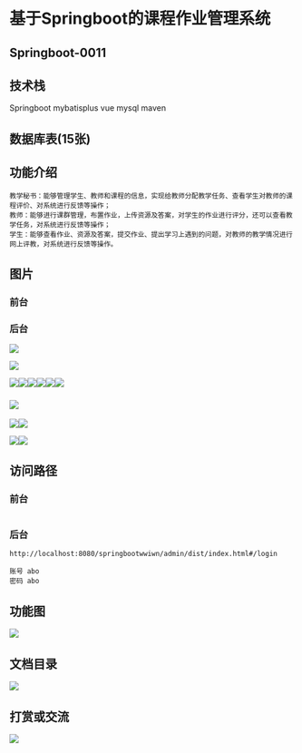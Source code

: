 # 基于Springboot的课程作业管理系统

## Springboot-0011



## 技术栈

Springboot mybatisplus vue mysql maven



## 数据库表(15张)



## 功能介绍

```properties
教学秘书：能够管理学生、教师和课程的信息，实现给教师分配教学任务、查看学生对教师的课程评价、对系统进行反馈等操作；
教师：能够进行课群管理，布置作业，上传资源及答案，对学生的作业进行评分，还可以查看教学任务，对系统进行反馈等操作； 
学生：能够查看作业、资源及答案，提交作业、提出学习上遇到的问题，对教师的教学情况进行网上评教，对系统进行反馈等操作。
```



## 图片

### 前台

### 后台

![](./images/1.jpg)

![](./images/2.jpg)





![](./images/3.jpg)![](./images/4.jpg)![](./images/5.jpg)![](./images/6.jpg)![](./images/7.jpg)![](./images/8.jpg)

### ![](./images/9.jpg)

![](./images/10.jpg)![](./images/11.jpg)

![](./images/12.jpg)![](./images/13.jpg)





## 访问路径

### 前台

```properties

```

### 后台

```properties
http://localhost:8080/springbootwwiwn/admin/dist/index.html#/login

账号 abo
密码 abo
```





## 功能图

![](./images/gn.png)



## 文档目录

![](./images/wd.jpg)



## 打赏或交流

![](./images/vx.jpg)







